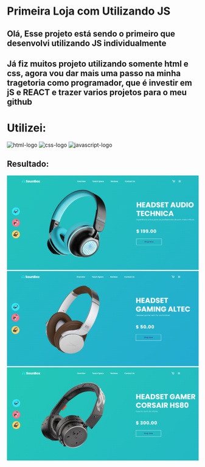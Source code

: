 <h1>Primeira Loja com Utilizando JS</h1>
<h2>Olá, Esse projeto está sendo o primeiro que desenvolvi utilizando JS individualmente</h2>
<h2>Já fiz muitos projeto utilizando somente html e css, agora vou dar mais uma passo na minha tragetoria como programador, que é investir em jS e REACT e trazer varios projetos para o meu github</h2>

<h1>Utilizei:</h1>
<img src="https://img.shields.io/badge/HTML5-E34F26?style=for-the-badge&logo=html5&logoColor=white" alt= "html-logo" height="30px" width="90px" />
<img src= "https://img.shields.io/badge/CSS3-1572B6?style=for-the-badge&logo=css3&logoColor=white" alt="css-logo" height="30px" width="90px"/>
<img src="https://img.shields.io/badge/JavaScript-323330?style=for-the-badge&logo=javascript&logoColor=F7DF1E" alt="javascript-logo" height="30px" width="90px"/>
<h2>Resultado:</h2>
<img src="https://github.com/PedroAlex65/loja-headset/blob/master/img/Readme%20%201.png"/>
<img src="https://github.com/PedroAlex65/loja-headset/blob/master/img/Readme2.png"/>
<img src="https://github.com/PedroAlex65/loja-headset/blob/master/img/Readme%203.png"/>

